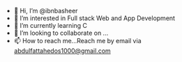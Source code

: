 - 👋 Hi, I’m @ibnbasheer
- 👀 I’m interested in Full stack Web and App Development
- 🌱 I’m currently learning C
- 💞️ I’m looking to collaborate on ...
- 📫 How to reach me...Reach me by email via abdulfattahedos1000@gmail.com

<!---
ibnbasheer/ibnbasheer is a ✨ special ✨ repository because its `README.md` (this file) appears on your GitHub profile.
You can click the Preview link to take a look at your changes.
--->
